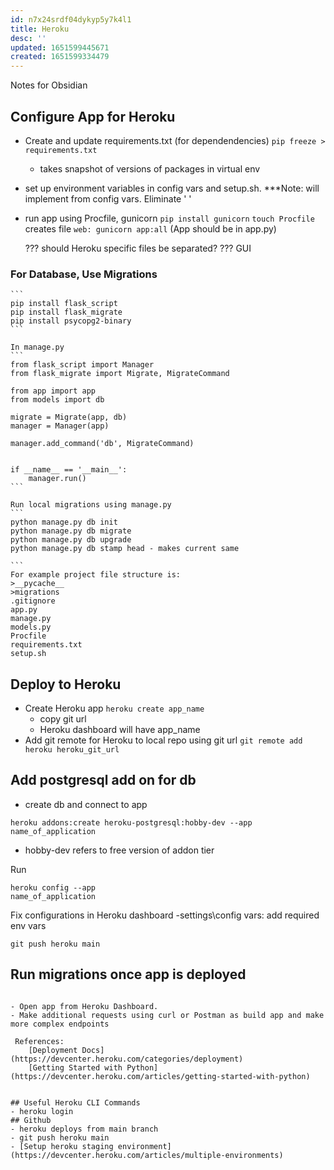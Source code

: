 ```yaml
---
id: n7x24srdf04dykyp5y7k4l1
title: Heroku
desc: ''
updated: 1651599445671
created: 1651599334479
---
```

Notes for Obsidian
## Configure App for Heroku
- Create and update requirements.txt (for dependendencies)
    ```pip freeze > requirements.txt```
    - takes snapshot of versions of packages in virtual env
- set up environment variables in config vars and setup.sh. ***Note: will implement from config vars. Eliminate ' '
- run app using Procfile, gunicorn
    ```pip install gunicorn```
    ```touch Procfile``` creates file
        ```web: gunicorn app:all``` (App should be in app.py)
        
  ??? should Heroku specific files be separated?
  ??? GUI

### For Database, Use Migrations
    ```
    pip install flask_script
    pip install flask_migrate
    pip install psycopg2-binary
    ```

    In manage.py
    ```
    from flask_script import Manager
    from flask_migrate import Migrate, MigrateCommand

    from app import app
    from models import db

    migrate = Migrate(app, db)
    manager = Manager(app)

    manager.add_command('db', MigrateCommand)


    if __name__ == '__main__':
        manager.run()
    ```

    Run local migrations using manage.py
    ```
    python manage.py db init
    python manage.py db migrate
    python manage.py db upgrade
    python manage.py db stamp head - makes current same

    ```
    For example project file structure is:
    >__pycache__
    >migrations
    .gitignore
    app.py
    manage.py
    models.py
    Procfile
    requirements.txt
    setup.sh

## Deploy to Heroku
- Create Heroku app
``` heroku create app_name ```
    - copy git url
    - Heroku dashboard will have app_name
- Add git remote for Heroku to local repo using git url
```git remote add heroku heroku_git_url ```
 
## Add postgresql add on for db
- create db and connect to app
```
heroku addons:create heroku-postgresql:hobby-dev --app 
name_of_application
```
- hobby-dev refers to free version of addon tier

Run
```
heroku config --app
name_of_application
```

Fix configurations in Heroku dashboard
-settings\config vars: add required env vars

```git push heroku main```

## Run migrations once app is deployed
```heroku run python manage.py db upgrade --app name_of_application

- Open app from Heroku Dashboard. 
- Make additional requests using curl or Postman as build app and make more complex endpoints

 References:
    [Deployment Docs](https://devcenter.heroku.com/categories/deployment)
    [Getting Started with Python](https://devcenter.heroku.com/articles/getting-started-with-python)
   

## Useful Heroku CLI Commands
- heroku login
## Github
- heroku deploys from main branch
- git push heroku main
- [Setup heroku staging environment](https://devcenter.heroku.com/articles/multiple-environments)





